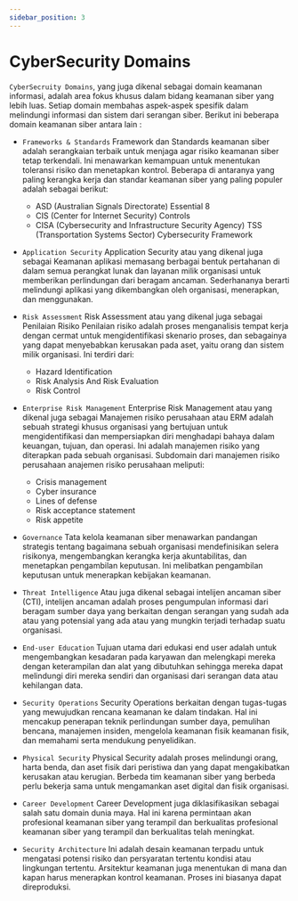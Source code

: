 ```yaml
---
sidebar_position: 3
---
```


#  CyberSecurity Domains

`CyberSecruity Domains`, yang juga dikenal sebagai domain keamanan informasi, adalah area fokus khusus dalam bidang keamanan siber yang lebih luas. Setiap domain membahas aspek-aspek spesifik dalam melindungi informasi dan sistem dari serangan siber. Berikut ini beberapa domain keamanan siber antara lain :

- `Frameworks & Standards` Framework dan Standards keamanan siber adalah serangkaian terbaik untuk menjaga agar risiko keamanan siber tetap terkendali. Ini menawarkan kemampuan untuk menentukan toleransi risiko dan menetapkan kontrol. Beberapa di antaranya yang paling kerangka kerja dan standar keamanan siber yang paling populer adalah sebagai berikut:
    - ASD (Australian Signals Directorate) Essential 8
    - CIS (Center for Internet Security) Controls
    - CISA (Cybersecurity and Infrastructure Security Agency) TSS (Transportation Systems Sector) Cybersecurity Framework


- `Application Security` Application Security atau yang dikenal juga sebagai Keamanan aplikasi memasang berbagai bentuk pertahanan di dalam semua perangkat lunak dan layanan milik organisasi untuk memberikan perlindungan dari beragam ancaman. Sederhananya berarti melindungi aplikasi yang dikembangkan oleh organisasi, menerapkan, dan menggunakan.

- `Risk Assessment` Risk Assessment atau yang dikenal juga sebagai Penilaian Risiko Penilaian risiko adalah proses menganalisis tempat kerja dengan cermat untuk mengidentifikasi skenario proses, dan sebagainya yang dapat menyebabkan kerusakan pada aset, yaitu orang dan sistem milik organisasi. Ini terdiri dari:
    - Hazard Identification
    - Risk Analysis And Risk Evaluation
    - Risk Control

- `Enterprise Risk Management` Enterprise Risk Management atau yang dikenal juga sebagai Manajemen risiko perusahaan atau ERM adalah sebuah strategi khusus organisasi yang bertujuan untuk mengidentifikasi dan mempersiapkan diri menghadapi bahaya dalam keuangan, tujuan, dan operasi. Ini adalah manajemen risiko yang diterapkan pada sebuah organisasi. Subdomain dari manajemen risiko perusahaan anajemen risiko perusahaan meliputi:
    - Crisis management
    - Cyber insurance
    - Lines of defense
    - Risk acceptance statement
    - Risk appetite

- `Governance` Tata kelola keamanan siber menawarkan pandangan strategis tentang bagaimana sebuah organisasi mendefinisikan selera risikonya, mengembangkan kerangka kerja akuntabilitas, dan menetapkan pengambilan keputusan. Ini melibatkan pengambilan keputusan untuk menerapkan kebijakan keamanan.

- `Threat Intelligence` Atau juga dikenal sebagai intelijen ancaman siber (CTI), intelijen ancaman adalah proses pengumpulan informasi dari beragam sumber daya yang berkaitan dengan serangan yang sudah ada atau yang potensial yang ada atau yang mungkin terjadi terhadap suatu organisasi.

- `End-user Education` Tujuan utama dari edukasi end user adalah untuk mengembangkan kesadaran pada karyawan dan melengkapi mereka dengan keterampilan dan alat yang dibutuhkan sehingga mereka dapat melindungi diri mereka sendiri dan organisasi dari serangan data atau kehilangan data.

- `Security Operations` Security Operations berkaitan dengan tugas-tugas yang mewujudkan rencana keamanan ke dalam tindakan. Hal ini mencakup penerapan teknik perlindungan sumber daya, pemulihan bencana, manajemen insiden, mengelola keamanan fisik keamanan fisik, dan memahami serta mendukung penyelidikan.

- `Physical Security` Physical Security adalah proses melindungi orang, harta benda, dan aset fisik dari peristiwa dan yang dapat mengakibatkan kerusakan atau kerugian. Berbeda tim keamanan siber yang berbeda perlu bekerja sama untuk mengamankan aset digital dan fisik organisasi.

- `Career Development` Career Development juga diklasifikasikan sebagai salah satu domain dunia maya. Hal ini karena permintaan akan profesional keamanan siber yang terampil dan berkualitas profesional keamanan siber yang terampil dan berkualitas telah meningkat.

- `Security Architecture` Ini adalah desain keamanan terpadu untuk mengatasi potensi risiko dan persyaratan tertentu kondisi atau lingkungan tertentu. Arsitektur keamanan juga menentukan di mana dan kapan harus menerapkan kontrol keamanan. Proses ini biasanya dapat direproduksi.